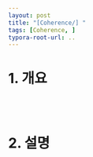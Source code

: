 ```yaml
---
layout: post
title: "[Coherence/] "
tags: [Coherence, ]
typora-root-url: ..
---
```


# 1. 개요

<br><br>
# 2. 설명

<br>
